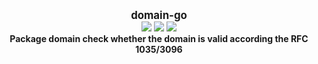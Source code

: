 <p align="center">
  <b>
    <span style="font-size:larger;">domain-go</span>
  </b>
  <br />
   <a href="https://travis-ci.org/detailyang/domain-go"><img src="https://travis-ci.org/detailyang/domain-go.svg?branch=master" /></a>
   <a href="https://ci.appveyor.com/project/detailyang/domain-go"><img src="https://ci.appveyor.com/api/projects/status/nlr85qiy2rtt8nrg?svg=true" /></a>
   <a href="https://godoc.org/github.com/detailyang/domain-go">
      <img src="https://godoc.org/github.com/detailyang/domain-go?status.svg"/>
   </a>
   <br />
   <b>Package domain check whether the domain is valid according the RFC 1035/3096</b>
</p>